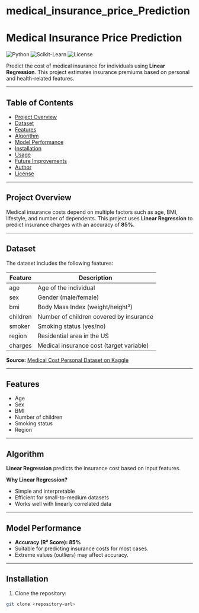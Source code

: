 # medical_insurance_price_Prediction
# Medical Insurance Price Prediction

![Python](https://img.shields.io/badge/Python-3.11-blue)
![Scikit-Learn](https://img.shields.io/badge/Scikit--Learn-1.2-green)
![License](https://img.shields.io/badge/License-MIT-yellow)

Predict the cost of medical insurance for individuals using **Linear Regression**. This project estimates insurance premiums based on personal and health-related features.

---

## Table of Contents
- [Project Overview](#project-overview)
- [Dataset](#dataset)
- [Features](#features)
- [Algorithm](#algorithm)
- [Model Performance](#model-performance)
- [Installation](#installation)
- [Usage](#usage)
- [Future Improvements](#future-improvements)
- [Author](#author)
- [License](#license)

---

## Project Overview
Medical insurance costs depend on multiple factors such as age, BMI, lifestyle, and number of dependents. This project uses **Linear Regression** to predict insurance charges with an accuracy of **85%**.

---

## Dataset
The dataset includes the following features:

| Feature   | Description                              |
|-----------|------------------------------------------|
| age       | Age of the individual                     |
| sex       | Gender (male/female)                      |
| bmi       | Body Mass Index (weight/height²)         |
| children  | Number of children covered by insurance  |
| smoker    | Smoking status (yes/no)                  |
| region    | Residential area in the US               |
| charges   | Medical insurance cost (target variable) |

**Source:** [Medical Cost Personal Dataset on Kaggle](https://www.kaggle.com/datasets/mirichoi0218/insurance)

---

## Features
- Age  
- Sex  
- BMI  
- Number of children  
- Smoking status  
- Region  

---

## Algorithm
**Linear Regression** predicts the insurance cost based on input features.  

**Why Linear Regression?**
- Simple and interpretable  
- Efficient for small-to-medium datasets  
- Works well with linearly correlated data  

---

## Model Performance
- **Accuracy (R² Score): 85%**  
- Suitable for predicting insurance costs for most cases.  
- Extreme values (outliers) may affect accuracy.  

---

## Installation
1. Clone the repository:
```bash
git clone <repository-url>
